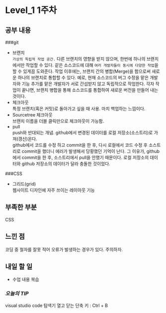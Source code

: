 # Level_1 1주차

## 공부 내용
###git  
- 브랜치  
`가상의 독립적 작업 공간.` 다른 브랜치의 영향을 받지 않으며, 한번에 하나의 브랜치에서만 작업할 수 있다. 같은 소스코드에 대해 `여러 개발자들이 동시에 다양한 작업`을 할 수 있게끔 도와준다. 작업 이후에는, 브랜치 간의 병합(Merge)을 함으로써 새로운 하나의 브랜치로 통합할 수 있다. 예로, 현재 소스코드의 버그 수정을 맡은 개발자와 기능 추가를 맡은 개발자가 서로 간섭받지 않고 독립적으로 작업한다. 각자 작업이 끝나면, 브랜치 병합을 통해 소스코드를 통합하여 새로운 버전을 만들어 내는 것이다.  
- 체크아웃  
특정 브랜치(혹은 커밋)로 돌아가고 싶을 때 사용. 마치 백업하는 느낌이다.  
- Sourcetree 체크아웃  
브랜치 이름을 더블 클릭만으로 체크아웃이 가능함.  
- pull  
push와 반대되는 개념. github에서 변경된 데이터를 로컬 저장소(소스트리)로 가져(갱신)온다.    
github에서 코드를 수정 하고 commit을 한 후, 다시 로컬에서 코드 수정 후 소스트리로 commit을 했더니 에러가 발생해서 당황했던 기억이 난다. 그 이유가, github에서 commit을 한 후, 소스트리에서 pull을 안했기 때문이다. 로컬 저장소의 데이터와 github 저장소의 데이터가 달라 충돌한 것이었다.

###CSS
- 그리드(grid)  
웹사이트 디자인에 자주 쓰이는 레이아웃 기능
## 부족한 부분
CSS  


## 느낀 점
코딩 중 철자를 잘못 적어 오류가 발생하는 경우가 있다. 주의하자.

## 내일 할 일
- 수업 내용 복습

### ***오늘의 TIP***  
visual studio code 탐색기 열고 닫는 단축 키 : Ctrl + B  